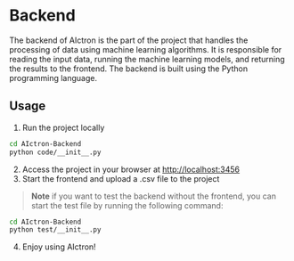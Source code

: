 # Backend

The backend of AIctron is the part of the project that handles the processing of data using machine learning algorithms. It is responsible for reading the input data, running the machine learning models, and returning the results to the frontend. The backend is built using the Python programming language.

## Usage

1. Run the project locally

```bash
cd AIctron-Backend
python code/__init__.py
```

2. Access the project in your browser at [http://localhost:3456](http://localhost:3456)
3. Start the frontend and upload a .csv file to the project


> **Note** if you want to test the backend without the frontend, you can start the test file by running the following command:

```bash
cd AIctron-Backend
python test/__init__.py
```

4. Enjoy using AIctron!